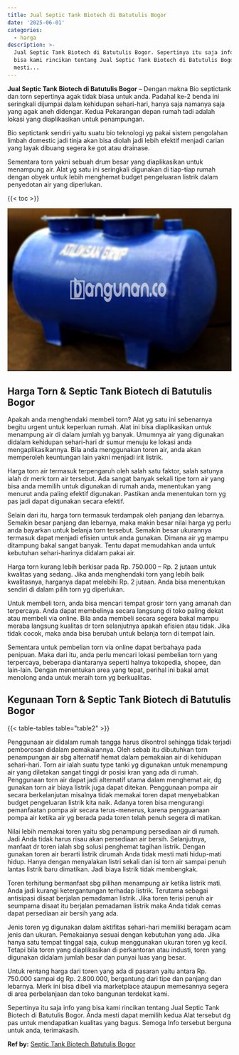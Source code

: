 ```yaml
---
title: Jual Septic Tank Biotech di Batutulis Bogor
date: '2025-06-01'
categories:
  - harga
description: >-
  Jual Septic Tank Biotech di Batutulis Bogor. Sepertinya itu saja info yang
  bisa kami rincikan tentang Jual Septic Tank Biotech di Batutulis Bogor. Anda
  mesti...
---
```


**Jual Septic Tank Biotech di Batutulis Bogor** – Dengan makna Bio septictank dan torn sepertinya agak tidak biasa untuk anda. Padahal ke-2 benda ini seringkali dijumpai dalam kehidupan sehari-hari, hanya saja namanya saja yang agak aneh didengar. Kedua Pekarangan depan rumah tadi adalah lokasi yang diaplikasikan untuk penampungan.

Bio septictank sendiri yaitu suatu bio teknologi yg pakai sistem pengolahan limbah domestic jadi tinja akan bisa diolah jadi lebih efektif menjadi carian yang layak dibuang segera ke got atau drainase.

Sementara torn yakni sebuah drum besar yang diaplikasikan untuk menampung air. Alat yg satu ini seringkali digunakan di tiap-tiap rumah dengan obyek untuk lebih menghemat budget pengeluaran listrik dalam penyedotan air yang diperlukan.

{{< toc >}}

![Jual Septic Tank Biotech di Batutulis Bogor](/images/jual-bio-septictank-09.png)

## Harga Torn & Septic Tank Biotech di Batutulis Bogor

Apakah anda menghendaki membeli torn? Alat yg satu ini sebenarnya begitu urgent untuk keperluan rumah. Alat ini bisa diaplikasikan untuk menampung air di dalam jumlah yg banyak. Umumnya air yang digunakan didalam kehidupan sehari-hari dr sumur menuju ke lokasi anda mengaplikasikannya. Bila anda menggunakan toren air, anda akan memperoleh keuntungan lain yakni menjadi irit listrik.

Harga torn air termasuk terpengaruh oleh salah satu faktor, salah satunya ialah dr merk torn air tersebut. Ada sangat banyak sekali tipe torn air yang bisa anda memilih untuk digunakan di rumah anda, menentukan yang menurut anda paling efektif digunakan. Pastikan anda menentukan torn yg pas jadi dapat digunakan secara efektif.

Selain dari itu, harga torn termasuk terdampak oleh panjang dan lebarnya. Semakin besar panjang dan lebarnya, maka makin besar nilai harga yg perlu anda bayarkan untuk belanja torn tersebut. Semakin besar ukurannya termasuk dapat menjadi efisien untuk anda gunakan. Dimana air yg mampu ditampung bakal sangat banyak. Tentu dapat memudahkan anda untuk kebutuhan sehari-harinya didalam pakai air.

Harga torn kurang lebih berkisar pada Rp. 750.000 – Rp. 2 jutaan untuk kwalitas yang sedang. Jika anda menghendaki torn yang lebih baik kwalitasnya, harganya dapat melebihi Rp. 2 jutaan. Anda bisa menentukan sendiri di dalam pilih torn yg diperlukan.

Untuk membeli torn, anda bisa mencari tempat grosir torn yang amanah dan terpercaya. Anda dapat membelinya secara langsung di toko paling dekat atau membeli via online. Bila anda membeli secara segera bakal mampu meraba langsung kualitas dr torn selanjutnya apakah efisien atau tidak. Jika tidak cocok, maka anda bisa berubah untuk belanja torn di tempat lain.

Sementara untuk pembelian torn via online dapat berbahaya pada penipuan. Maka dari itu, anda perlu mencari lokasi pembelian torn yang terpercaya, beberapa diantaranya seperti halnya tokopedia, shopee, dan lain-lain. Dengan menentukan area yang tepat, perihal ini bakal amat menolong anda untuk meraih torn yg berkualitas.

## Kegunaan Torn & Septic Tank Biotech di Batutulis Bogor

{{< table-tables table="table2" >}}

Penggunaan air didalam rumah tangga harus dikontrol sehingga tidak terjadi pemborosan didalam pemakaiannya. Oleh sebab itu dibutuhkan torn penampungan air sbg alternatif hemat dalam pemakaian air di kehidupan sehari-hari. Torn air ialah suatu type tanki yg digunakan untuk menampung air yang diletakan sangat tinggi dr posisi kran yang ada di rumah. Penggunaan torn air dapat jadi alternatif utama dalam menghemat air, dg gunakan torn air biaya listrik juga dapat ditekan. Penggunaan pompa air secara berkelanjutan misalnya tidak memakai toren dapat menyebabkan budget pengeluaran listrik kita naik. Adanya toren bisa mengurangi pemanfaatan pompa air secara terus-menerus, karena pengguanaan pompa air ketika air yg berada pada toren telah penuh segera di matikan.

Nilai lebih memakai toren yaitu sbg penampung persediaan air di rumah. Jadi Anda tidak harus risau akan persediaan air bersih. Selanjutnya, manfaat dr toren ialah sbg solusi penghemat tagihan listrik. Dengan gunakan toren air berarti listrik dirumah Anda tidak mesti mati hidup-mati hidup. Hanya dengan menyalakan listri sekali dan isi torn air sampai penuh lantas listrik baru dimatikan. Jadi biaya listrik tidak membengkak.

Toren terhitung bermanfaat sbg pilihan menampung air ketika listrik mati. Anda jadi kurangi ketergantungan terhadap listrik. Terutama sebagai antisipasi disaat berjalan pemadaman listrik. Jika toren terisi penuh air seumpama disaat itu berjalan pemadaman listrik maka Anda tidak cemas dapat persediaan air bersih yang ada.

Jenis toren yg digunakan dalam aktifitas sehari-hari memiliki beragam acam jenis dan ukuran. Pemakaianya sesuai dengan kebutuhan yang ada. Jika hanya satu tempat tinggal saja, cukup menggunakan ukuran toren yg kecil. Tetapi bila toren yang diaplikasikan di perkantoran atau industi, toren yang digunakan didalam jumlah besar dan punyai luas yang besar.

Untuk rentang harga dari toren yang ada di pasaran yaitu antara Rp. 750.000 sampai dg Rp. 2.800.000, bergantung dari tipe dan panjang dan lebarnya. Merk ini bisa dibeli via marketplace ataupun memesannya segera di area perbelanjaan dan toko bangunan terdekat kami.

Sepertinya itu saja info yang bisa kami rincikan tentang Jual Septic Tank Biotech di Batutulis Bogor. Anda mesti dapat memilih kedua Alat tersebut dg pas untuk mendapatkan kualitas yang bagus. Semoga Info tersebut berguna untuk anda, terimakasih.

**Ref by:** [Septic Tank Biotech Batutulis Bogor](https://id.wikipedia.org/wiki/Septic)
